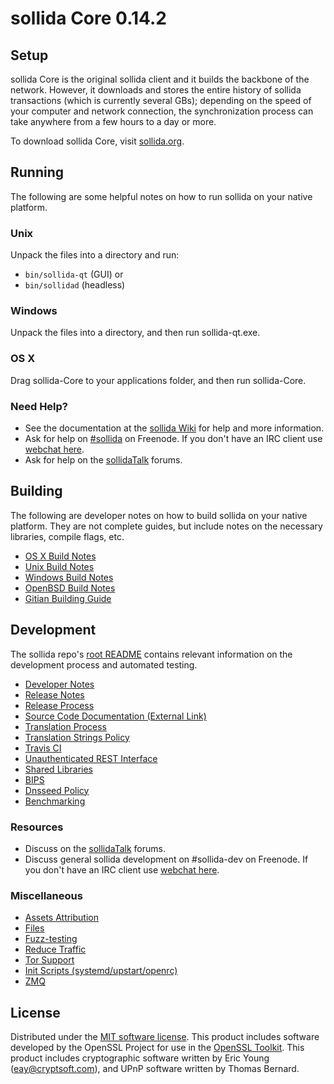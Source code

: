 sollida Core 0.14.2
=====================

Setup
---------------------
sollida Core is the original sollida client and it builds the backbone of the network. However, it downloads and stores the entire history of sollida transactions (which is currently several GBs); depending on the speed of your computer and network connection, the synchronization process can take anywhere from a few hours to a day or more.

To download sollida Core, visit [sollida.org](https://sollida.org).

Running
---------------------
The following are some helpful notes on how to run sollida on your native platform.

### Unix

Unpack the files into a directory and run:

- `bin/sollida-qt` (GUI) or
- `bin/sollidad` (headless)

### Windows

Unpack the files into a directory, and then run sollida-qt.exe.

### OS X

Drag sollida-Core to your applications folder, and then run sollida-Core.

### Need Help?

* See the documentation at the [sollida Wiki](https://sollida.info/)
for help and more information.
* Ask for help on [#sollida](http://webchat.freenode.net?channels=sollida) on Freenode. If you don't have an IRC client use [webchat here](http://webchat.freenode.net?channels=sollida).
* Ask for help on the [sollidaTalk](https://sollidatalk.io/) forums.

Building
---------------------
The following are developer notes on how to build sollida on your native platform. They are not complete guides, but include notes on the necessary libraries, compile flags, etc.

- [OS X Build Notes](build-osx.md)
- [Unix Build Notes](build-unix.md)
- [Windows Build Notes](build-windows.md)
- [OpenBSD Build Notes](build-openbsd.md)
- [Gitian Building Guide](gitian-building.md)

Development
---------------------
The sollida repo's [root README](/README.md) contains relevant information on the development process and automated testing.

- [Developer Notes](developer-notes.md)
- [Release Notes](release-notes.md)
- [Release Process](release-process.md)
- [Source Code Documentation (External Link)](https://dev.visucore.com/sollida/doxygen/)
- [Translation Process](translation_process.md)
- [Translation Strings Policy](translation_strings_policy.md)
- [Travis CI](travis-ci.md)
- [Unauthenticated REST Interface](REST-interface.md)
- [Shared Libraries](shared-libraries.md)
- [BIPS](bips.md)
- [Dnsseed Policy](dnsseed-policy.md)
- [Benchmarking](benchmarking.md)

### Resources
* Discuss on the [sollidaTalk](https://sollidatalk.io/) forums.
* Discuss general sollida development on #sollida-dev on Freenode. If you don't have an IRC client use [webchat here](http://webchat.freenode.net/?channels=sollida-dev).

### Miscellaneous
- [Assets Attribution](assets-attribution.md)
- [Files](files.md)
- [Fuzz-testing](fuzzing.md)
- [Reduce Traffic](reduce-traffic.md)
- [Tor Support](tor.md)
- [Init Scripts (systemd/upstart/openrc)](init.md)
- [ZMQ](zmq.md)

License
---------------------
Distributed under the [MIT software license](/COPYING).
This product includes software developed by the OpenSSL Project for use in the [OpenSSL Toolkit](https://www.openssl.org/). This product includes
cryptographic software written by Eric Young ([eay@cryptsoft.com](mailto:eay@cryptsoft.com)), and UPnP software written by Thomas Bernard.
